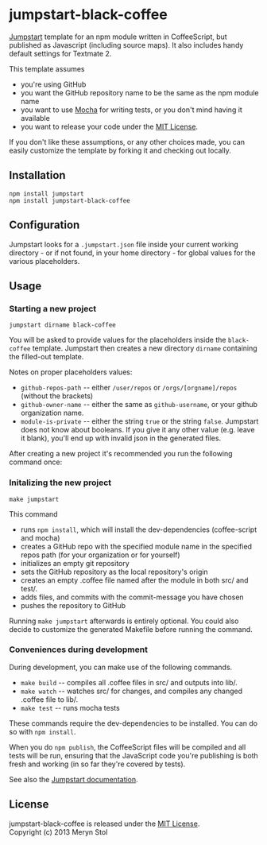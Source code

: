 # jumpstart-black-coffee 

[Jumpstart](https://github.com/meryn/jumpstart) template for an npm module written in CoffeeScript, but published as Javascript (including source maps). It also includes handy default settings for Textmate 2.

This template assumes

* you're using GitHub
* you want the GitHub repository name to be the same as the npm module name
* you want to use [Mocha](http://visionmedia.github.io/mocha/) for writing tests, or you don't mind having it available
* you want to release your code under the [MIT License](http://opensource.org/licenses/MIT).

If you don't like these assumptions, or any other choices made, you can easily customize the template by forking it and checking out locally.

## Installation

```shell
npm install jumpstart
npm install jumpstart-black-coffee
```

## Configuration
Jumpstart looks for a `.jumpstart.json` file inside your current working directory - or if not found, in your home directory - for global values for the various placeholders.

## Usage

### Starting a new project

```
jumpstart dirname black-coffee
```

You will be asked to provide values for the placeholders inside the `black-coffee` template. Jumpstart then creates a new directory `dirname` containing the filled-out template.

Notes on proper placeholders values:

* `github-repos-path` -- either `/user/repos` or `/orgs/[orgname]/repos` (without the brackets)
* `github-owner-name` -- either the same as `github-username`, or your github organization name.
* `module-is-private` -- either the string `true` or the string `false`. Jumpstart does not know about booleans. If you give it any other value (e.g. leave it blank), you'll end up with invalid json in the generated files.

After creating a new project it's recommended you run the following command once:

### Initalizing the new project

```
make jumpstart
```

This command

  * runs `npm install`, which will install the dev-dependencies (coffee-script and mocha)
  * creates a GitHub repo with the specified module name in the specified repos path (for your organization or for yourself)
  * initializes an empty git repository
  * sets the GitHub repository as the local repository's origin
  * creates an empty .coffee file named after the module in both src/ and test/.
  * adds files, and commits with the commit-message you have chosen
  * pushes the repository to GitHub

Running `make jumpstart` afterwards is entirely optional. You could also decide to customize the generated Makefile before running the command.

### Conveniences during development

During development, you can make use of the following commands.

  * `make build` -- compiles all .coffee files in src/ and outputs into lib/.
  * `make watch` -- watches src/ for changes, and compiles any changed .coffee file to lib/.
  * `make test` -- runs mocha tests

These commands require the dev-dependencies to be installed. You can do so with `npm install`.

When you do `npm publish`, the CoffeeScript files will be compiled and all tests will be run, ensuring that the JavaScript code you're publishing is both fresh and working (in so far they're covered by tests).

See also the [Jumpstart documentation](https://github.com/meryn/jumpstart).

## License

jumpstart-black-coffee is released under the [MIT License](http://opensource.org/licenses/MIT).  
Copyright (c) 2013 Meryn Stol